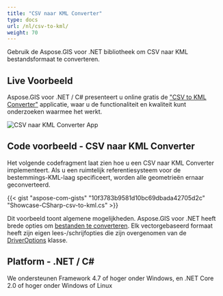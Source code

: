 ```yaml
---
title: "CSV naar KML Converter"
type: docs
url: /nl/csv-to-kml/
weight: 70
---
```


Gebruik de Aspose.GIS voor .NET bibliotheek om CSV naar KML bestandsformaat te converteren.

## **Live Voorbeeld**

Aspose.GIS voor .NET / C# presenteert u online gratis de ["CSV to KML Converter"](https://products.aspose.app/gis/conversion/csv-to-kml) applicatie, waar u de functionaliteit en kwaliteit kunt onderzoeken waarmee het werkt.

![CSV naar KML Converter App](conversion.png)

## **Code voorbeeld - CSV naar KML Converter**

Het volgende codefragment laat zien hoe u een CSV naar KML Converter implementeert. Als u een ruimtelijk referentiesysteem voor de bestemmings-KML-laag specificeert, worden alle geometrieën ernaar geconverteerd. 

{{< gist "aspose-com-gists" "10f3783b9581d10bc69dbada42705d2c" "Showcase-CSharp-csv-to-kml.cs" >}}

Dit voorbeeld toont algemene mogelijkheden. Aspose.GIS voor .NET heeft brede opties om [bestanden te converteren](https://docs.aspose.com/gis/net/vector-layers/). Elk vectorgebaseerd formaat heeft zijn eigen lees-/schrijfopties die zijn overgenomen van de [DriverOptions](https://reference.aspose.com/gis/net/aspose.gis/driveroptions) klasse.

## **Platform - .NET / C#**

We ondersteunen Framework 4.7 of hoger onder Windows, en .NET Core 2.0 of hoger onder Windows of Linux
